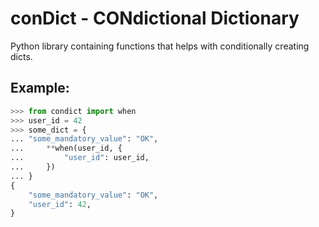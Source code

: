 # conDict - CONdictional Dictionary

Python library containing functions that helps with conditionally creating dicts.

## Example:

```python
>>> from condict import when
>>> user_id = 42
>>> some_dict = {
... "some_mandatory_value": "OK",
...     **when(user_id, {
...         "user_id": user_id,
...     })
... }
{
    "some_mandatory_value": "OK",
    "user_id": 42,
}
```
